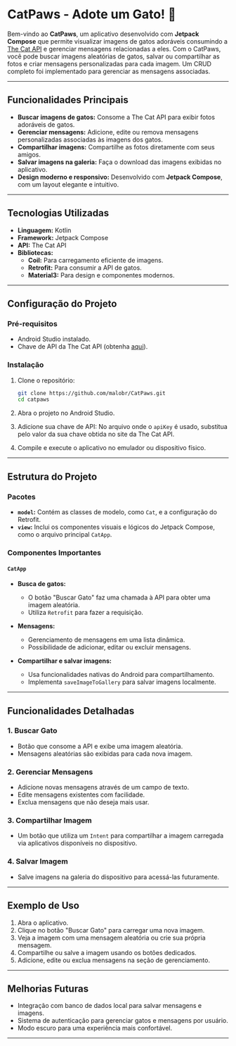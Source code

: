# CatPaws - Adote um Gato! 🐾

Bem-vindo ao **CatPaws**, um aplicativo desenvolvido com **Jetpack Compose** que permite visualizar imagens de gatos adoráveis consumindo a [The Cat API](https://thecatapi.com) e gerenciar mensagens relacionadas a eles. Com o CatPaws, você pode buscar imagens aleatórias de gatos, salvar ou compartilhar as fotos e criar mensagens personalizadas para cada imagem. Um CRUD completo foi implementado para gerenciar as mensagens associadas.

---

## Funcionalidades Principais

- **Buscar imagens de gatos:** Consome a The Cat API para exibir fotos adoráveis de gatos.
- **Gerenciar mensagens:** Adicione, edite ou remova mensagens personalizadas associadas às imagens dos gatos.
- **Compartilhar imagens:** Compartilhe as fotos diretamente com seus amigos.
- **Salvar imagens na galeria:** Faça o download das imagens exibidas no aplicativo.
- **Design moderno e responsivo:** Desenvolvido com **Jetpack Compose**, com um layout elegante e intuitivo.

---

## Tecnologias Utilizadas

- **Linguagem:** Kotlin
- **Framework:** Jetpack Compose
- **API:** The Cat API
- **Bibliotecas:** 
  - **Coil:** Para carregamento eficiente de imagens.
  - **Retrofit:** Para consumir a API de gatos.
  - **Material3:** Para design e componentes modernos.

---

## Configuração do Projeto

### Pré-requisitos

- Android Studio instalado.
- Chave de API da The Cat API (obtenha [aqui](https://thecatapi.com/)).

### Instalação

1. Clone o repositório:
   ```bash
   git clone https://github.com/malobr/CatPaws.git
   cd catpaws
   ```

2. Abra o projeto no Android Studio.

3. Adicione sua chave de API:
   No arquivo onde o `apiKey` é usado, substitua pelo valor da sua chave obtida no site da The Cat API.

4. Compile e execute o aplicativo no emulador ou dispositivo físico.

---

## Estrutura do Projeto

### Pacotes

- **`model`:** Contém as classes de modelo, como `Cat`, e a configuração do Retrofit.
- **`view`:** Inclui os componentes visuais e lógicos do Jetpack Compose, como o arquivo principal `CatApp`.

### Componentes Importantes

#### `CatApp`

- **Busca de gatos:** 
  - O botão "Buscar Gato" faz uma chamada à API para obter uma imagem aleatória.
  - Utiliza `Retrofit` para fazer a requisição.
  
- **Mensagens:** 
  - Gerenciamento de mensagens em uma lista dinâmica.
  - Possibilidade de adicionar, editar ou excluir mensagens.

- **Compartilhar e salvar imagens:** 
  - Usa funcionalidades nativas do Android para compartilhamento.
  - Implementa `saveImageToGallery` para salvar imagens localmente.

---

## Funcionalidades Detalhadas

### 1. **Buscar Gato**
- Botão que consome a API e exibe uma imagem aleatória.
- Mensagens aleatórias são exibidas para cada nova imagem.

### 2. **Gerenciar Mensagens**
- Adicione novas mensagens através de um campo de texto.
- Edite mensagens existentes com facilidade.
- Exclua mensagens que não deseja mais usar.

### 3. **Compartilhar Imagem**
- Um botão que utiliza um `Intent` para compartilhar a imagem carregada via aplicativos disponíveis no dispositivo.

### 4. **Salvar Imagem**
- Salve imagens na galeria do dispositivo para acessá-las futuramente.

---

## Exemplo de Uso

1. Abra o aplicativo.
2. Clique no botão "Buscar Gato" para carregar uma nova imagem.
3. Veja a imagem com uma mensagem aleatória ou crie sua própria mensagem.
4. Compartilhe ou salve a imagem usando os botões dedicados.
5. Adicione, edite ou exclua mensagens na seção de gerenciamento.

---

## Melhorias Futuras

- Integração com banco de dados local para salvar mensagens e imagens.
- Sistema de autenticação para gerenciar gatos e mensagens por usuário.
- Modo escuro para uma experiência mais confortável.

---

